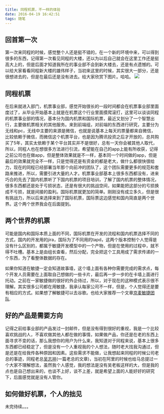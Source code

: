 ```yaml
---
title: 同程机票，不一样的体验
date: 2016-04-19 16:42:51
tags: 随笔
---
```

## 回首第一次
第一次来同程的时候，感觉整个人还是挺不错的，在一个新的环境中来，可以得到很多的东西，记得第一次看见同程的大楼，还以为以后自己就会在这里工作还是挺高大上的，但是后面才知道我所在的事业部不会到新大楼去，还是有点遗憾的。可以给大家看看同程新大楼的雄伟样子，当初来这里的时候，其实很大一部分，还是很想进去的，但是在最后还是没有进去。给大家欣赏下图片。哈哈。
![](/img/2016/04/19/ly.jpg)
## 同程机票
在后来就进入部门，机票事业部，感觉开始很长的一段时间都会在机票事业部里面度过了，从毕业开始基本上就是在机票这个行业里面摸爬滚打，这里可以谈谈同程的机票事业部的情况，基本分为国内机票和国际机票，最近又划分了一个智慧出行，主要做机票相关的其他服务。来到前端组，对前端的东西进行研究，主要分为无线和pc，无线中主要的来源是微信，也就是说基本上每天的票量都来自微信，比较依赖于微信，而微信这个机票平台，也是因为腾讯投资之后才开放的，总共购买了5年，其实太依赖于某个平台其实并不是很好，总有一天你会被其他人取代，所以，同程人也在想很多方法进行引流，希望能在自己的app上能有所收获，记得之前公司也在做app，但是整体效果就是不一样，基本同一个时间做的app，但是最后的效果就完全不一样，只是觉得还是有资金的都是老大，做什么都很快很给力，现在的同程已经部署当年那个向前冲的团队了，这个团队需要更多的规范和套路来推进，所以，需要引进大量的人才。机票事业部基本上很多东西都没有，进来巧合的先去了国内机票听了下国内机票的项目培训，了解了国内机票的整体情况，很多东西都还是处于亏损状态，还是有很大的挑战空间，如果能把这部分的亏损换成不亏损，就是间接的盈利。国际机票就更加的简单。刚刚没有成立多久，但是很有挑战力，所以后来选择来到了国际机票，国际票这边感觉和国内简直是两个世界。这个两个世界我会在后面提到。
## 两个世界的机票
可能是国内和国际本质上面的不同，国际机票在开发的流程和国内机票选择不同的方式，国内的开发用的jira，国际为了不同用的tapd，这两个版本控制个人觉得是没有什么区别的，都属于敏捷开发模型中的一个产物，但是在使用的过程中，就不得不吐槽。基本上是由组长查看，然后分配，完全把这个工具用成了需求传递的一个东西，为了看整体数据的存在。

如果你知道在敏捷一定会知道故事墙，这个墙上面有各种你需要完成的需求点，每个开发人员需要在上面取自己想做的一些卡片，最后再一步一步的在卡墙上面进行托动。之前在一家敏捷做的很好的外企待过，所以，对于现在的这种模式表示很不理解。其实很多公司都在用敏捷，我承认每家公司不一样，但是，个人觉得还是要有相应的方式。如果想了解敏捷可以去谷歌。也给大家推荐一个文章[京麦敏捷团队](http://www.wtoutiao.com/p/pc65Nw.html).

## 好的产品是需要方向
记得之前给事业部的产品发过一封邮件，但是没有得到很好的重视，我是一个比较喜欢挑战的人，不喜欢做其他人都在做的事情，如果做产品，你还是在老的东西上面寻求不变的话，那么我想你的用户为什么来，我知道对于同程来说，基本上很多东西都已经稳定了，但是没有一个人重视我的个人想法，随时老大找我沟通过，但是还是在给我传各种原因和因素。这些需求不能做，让我想起来同程的时候公司老总的事迹，同程老总[吴志祥](http://it.sohu.com/20140304/n396033550.shtml)(一篇老总的文章)，当初在阿里的时候也给马总提过一个大家不理解想法，虽然我个人感觉，我的想法是没有吴老板这样的大，但是我的点也是自己想出来的，也谈不上好，谈不上差，就是希望上面的人能好好的研究下，后面感觉就是没有人管你。

## 如何做好机票，个人的拙见
未完待续。。。